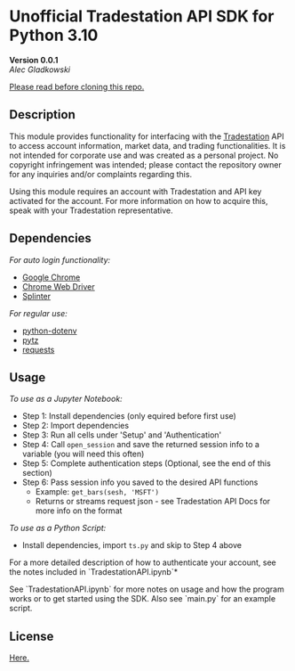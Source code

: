 # Unofficial Tradestation API SDK for Python 3.10
**Version 0.0.1**
<br>
*Alec Gladkowski*

[Please read before cloning this repo.](https://github.com/al-gladkow/Unofficial-Tradestation-API-SDK-for-Python-3.10/blob/main/warning.txt)

## Description
This module provides functionality for interfacing with the [Tradestation](https://www.tradestation.com/) API to access account information, market data, and trading functionalities. It is not intended for corporate use and was created as a personal project. No copyright infringement was intended; please contact the repository owner for any inquiries and/or complaints regarding this.

Using this module requires an account with Tradestation and API key activated for the account. For more information on how to acquire this, speak with your Tradestation representative.

## Dependencies
*For auto login functionality:*
<br>
* [Google Chrome](https://www.google.com/chrome/index.html)
* [Chrome Web Driver](https://sites.google.com/chromium.org/driver/downloads)
* [Splinter](https://splinter.readthedocs.io/en/latest/install.html)

*For regular use:*
<br>
* [python-dotenv](https://pypi.org/project/python-dotenv/)
* [pytz](https://pypi.org/project/pytz/)
* [requests](https://pypi.org/project/requests/)

## Usage

*To use as a Jupyter Notebook:*
* Step 1: Install dependencies (only equired before first use) 
* Step 2: Import dependencies
* Step 3: Run all cells under 'Setup' and 'Authentication'
* Step 4: Call `open_session` and save the returned session info to a variable (you will need this often)
* Step 5: Complete authentication steps (Optional, see the end of this section)
* Step 6: Pass session info you saved to the desired API functions
  * Example: `get_bars(sesh, 'MSFT')`
  * Returns or streams request json - see Tradestation API Docs for more info on the format   

*To use as a Python Script:*
* Install dependencies, import `ts.py` and skip to Step 4 above

<p>For a more detailed description of how to authenticate your account, see the notes included in `TradestationAPI.ipynb`*</p>
<p>See `TradestationAPI.ipynb` for more notes on usage and how the program works or to get started using the SDK.
Also see `main.py` for an example script.</p>

## License
[Here.](https://github.com/al-gladkow/Unofficial-Tradestation-API-SDK-for-Python-3.10/blob/main/LICENSE)